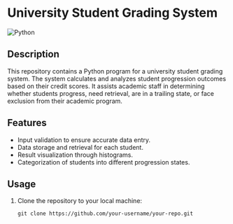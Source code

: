 # University Student Grading System

![Python](https://img.shields.io/badge/Python-3.8%2B-blue)

## Description

This repository contains a Python program for a university student grading system. The system calculates and analyzes student progression outcomes based on their credit scores. It assists academic staff in determining whether students progress, need retrieval, are in a trailing state, or face exclusion from their academic program.

## Features

- Input validation to ensure accurate data entry.
- Data storage and retrieval for each student.
- Result visualization through histograms.
- Categorization of students into different progression states.

## Usage

1. Clone the repository to your local machine:

   ```shell
   git clone https://github.com/your-username/your-repo.git
